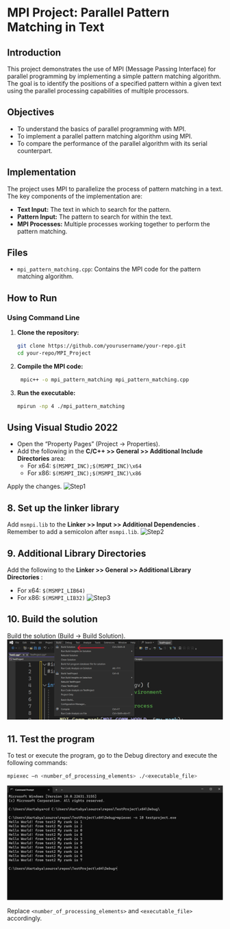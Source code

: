 
# MPI Project: Parallel Pattern Matching in Text

## Introduction
This project demonstrates the use of MPI (Message Passing Interface) for parallel programming by implementing a simple pattern matching algorithm. The goal is to identify the positions of a specified pattern within a given text using the parallel processing capabilities of multiple processors.

## Objectives
- To understand the basics of parallel programming with MPI.
- To implement a parallel pattern matching algorithm using MPI.
- To compare the performance of the parallel algorithm with its serial counterpart.

## Implementation
The project uses MPI to parallelize the process of pattern matching in a text. The key components of the implementation are:

- **Text Input:** The text in which to search for the pattern.
- **Pattern Input:** The pattern to search for within the text.
- **MPI Processes:** Multiple processes working together to perform the pattern matching.

## Files
- `mpi_pattern_matching.cpp`: Contains the MPI code for the pattern matching algorithm.

## How to Run

### Using Command Line
1. **Clone the repository:**
   ```sh
   git clone https://github.com/yourusername/your-repo.git
   cd your-repo/MPI_Project
2. **Compile the MPI code:**
   ```sh
    mpic++ -o mpi_pattern_matching mpi_pattern_matching.cpp
   ```
3. **Run the executable:**
   ```sh
   mpirun -np 4 ./mpi_pattern_matching
   ```

## Using Visual Studio 2022

- Open the “Property Pages” (Project -> Properties).
- Add the following in the **C/C++ >> General >> Additional Include Directories** area:
  - For x64: `$(MSMPI_INC);$(MSMPI_INC)\x64`
  - For x86: `$(MSMPI_INC);$(MSMPI_INC)\x86`

Apply the changes.
![Step1](https://github.com/kartabyakrishna/KartabyaKrishna/blob/main/Assets/mpi-setup/step1.gif)

## 8. Set up the linker library

Add `msmpi.lib` to the **Linker >> Input >> Additional Dependencies** . Remember to add a semicolon after `msmpi.lib`.
![Step2](https://github.com/kartabyakrishna/KartabyaKrishna/blob/main/Assets/mpi-setup/step2.gif)

## 9. Additional Library Directories

Add the following to the **Linker >> General >> Additional Library Directories** :
- For x64: `$(MSMPI_LIB64)`
- For x86: `$(MSMPI_LIB32)`
![Step3](https://github.com/kartabyakrishna/KartabyaKrishna/blob/main/Assets/mpi-setup/step3.gif)
## 10. Build the solution

Build the solution (Build -> Build Solution).
![Build Solution](https://github.com/kartabyakrishna/KartabyaKrishna/blob/main/Assets/mpi-setup/build%20Soln.png)

## 11. Test the program

To test or execute the program, go to the Debug directory and execute the following commands:

```bash
mpiexec –n <number_of_processing_elements> ./<executable_file>
```
![Build Soln](https://github.com/kartabyakrishna/KartabyaKrishna/blob/main/Assets/mpi-setup/output%20using%20mpiexec.png)

Replace `<number_of_processing_elements>` and `<executable_file>` accordingly.
